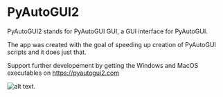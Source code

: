 # PyAutoGUI2
PyAutoGUI2 stands for PyAutoGUI GUI, a GUI interface for PyAutoGUI.

The app was created with the goal of speeding up creation of PyAutoGUI scripts and it does just that.

Support further developement by getting the Windows and MacOS executables on https://pyautogui2.com

![alt text](https://fastly.picsum.photos/id/219/536/354.jpg?hmac=mPL--X9iqKLn_R27yfpUtEPbp5_DuUJQ--mUEGB0FfQ).
